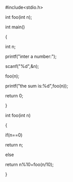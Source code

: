 #include<stdio.h>

int foo(int n);

int main()

{

  int n;

  printf("inter a number:");

  scanf("%d",&n);

  foo(n);

  printf("the sum is:%d",foo(n));

  return 0;

   

}



int foo(int n)

{

  if(n==0)

  return n;

  else 

  return n%10+foo(n/10);

}
